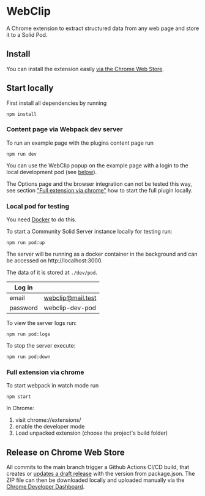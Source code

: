 # WebClip

A Chrome extension to extract structured data from any web page and store it to
a Solid Pod.

## Install

You can install the extension easily
[via the Chrome Web Store](https://chrome.google.com/webstore/detail/webclip-clip-all-the-thin/mfgjcggbpdkbnnpgllaicoeplfgkfnkj).

## Start locally

First install all dependencies by running

```shell
npm install
```

### Content page via Webpack dev server

To run an example page with the plugins content page run

```shell
npm run dev
```

You can use the WebClip popup on the example page with a login to the local
development pod (see [below](#local-pod-for-testing)).

The Options page and the browser integration can not be tested this way, see
section ["Full extension via chrome"](#full-extension-via-chrome) how to start
the full plugin locally.

### Local pod for testing

You need [Docker](https://www.docker.com) to do this.

To start a Community Solid Server instance locally for testing run:

```shell
npm run pod:up
```

The server will be running as a docker container in the background and can be
accessed on http://localhost:3000.

The data of it is stored at `./dev/pod`.

| Log in   |                   |
| -------- | ----------------- |
| email    | webclip@mail.test |
| password | webclip-dev-pod   |

To view the server logs run:

```shell
npm run pod:logs
```

To stop the server execute:

```shell
npm run pod:down
```

### Full extension via chrome

To start webpack in watch mode run

```shell
npm start
```

In Chrome:

1. visit chrome://extensions/
2. enable the developer mode
3. Load unpacked extension (choose the project's build folder)

## Release on Chrome Web Store

All commits to the main branch trigger a Github Actions CI/CD build, that
creates or
[updates a draft release](https://github.com/codecentric/web-clip/releases) with
the version from package.json. The ZIP file can then be downloaded locally and
uploaded manually via the
[Chrome Developer Dashboard](https://chrome.google.com/webstore/devconsole/ee35c951-053f-4723-80b8-e4420a571f64/mfgjcggbpdkbnnpgllaicoeplfgkfnkj/edit/package?hl=de).
